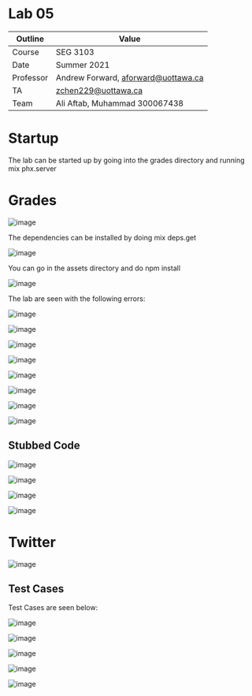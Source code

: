 # Lab 05

| Outline | Value |
| --- | --- |
| Course | SEG 3103 |
| Date | Summer 2021 |
| Professor | Andrew Forward, aforward@uottawa.ca |
| TA | zchen229@uottawa.ca |
| Team | Ali Aftab, Muhammad 300067438 |


# Startup

The lab can be started up by going into the grades directory and running mix phx.server

# Grades 

![image](https://user-images.githubusercontent.com/37605427/124223453-c00c8c80-dad1-11eb-84e6-e5da0841bc86.png)

The dependencies can be installed by doing mix deps.get

![image](https://user-images.githubusercontent.com/37605427/124223869-930ca980-dad2-11eb-851b-a2fe884be353.png)

You can go in the assets directory and do npm install

![image](https://user-images.githubusercontent.com/37605427/124336016-6906c600-db6a-11eb-998f-f90d6c2725db.png)

The lab are seen with the following errors:

![image](https://user-images.githubusercontent.com/37605427/124223545-e9c5b380-dad1-11eb-9e82-67511a4f207e.png)

![image](https://user-images.githubusercontent.com/37605427/124223567-f3e7b200-dad1-11eb-9f92-8796bb77f0a7.png)

![image](https://user-images.githubusercontent.com/37605427/124223650-1aa5e880-dad2-11eb-816f-8fe17ba7504e.png)

![image](https://user-images.githubusercontent.com/37605427/124341610-91eb8300-db8b-11eb-95b5-3edce2cb1d72.png)

![image](https://user-images.githubusercontent.com/37605427/124341614-a0399f00-db8b-11eb-835c-3aa41cf250b5.png)

![image](https://user-images.githubusercontent.com/37605427/124341620-a9c30700-db8b-11eb-999a-ab357890f88b.png)

![image](https://user-images.githubusercontent.com/37605427/124341633-b2b3d880-db8b-11eb-9569-36e5d8c3c441.png)



![image](https://user-images.githubusercontent.com/37605427/124223606-082baf00-dad2-11eb-90b6-4cd2ce7d7da4.png)

## Stubbed Code

![image](https://user-images.githubusercontent.com/37605427/124341139-58fddf00-db88-11eb-86dd-6f2b0ced9d11.png)

![image](https://user-images.githubusercontent.com/37605427/124341147-661ace00-db88-11eb-84a6-4be9172d4b0e.png)

![image](https://user-images.githubusercontent.com/37605427/124341155-70d56300-db88-11eb-9bcc-a00796a8a665.png)

![image](https://user-images.githubusercontent.com/37605427/124341166-79c63480-db88-11eb-9136-db2828417faa.png)


# Twitter

![image](https://user-images.githubusercontent.com/37605427/124224419-9d7b7300-dad3-11eb-83b1-8bbc29077745.png)

## Test Cases

Test Cases are seen below:

![image](https://user-images.githubusercontent.com/37605427/124228701-8db35d00-dada-11eb-987a-8bf8819fbb19.png)

![image](https://user-images.githubusercontent.com/37605427/124341212-dfb2bc00-db88-11eb-8312-6ad9f2fc9dd9.png)

![image](https://user-images.githubusercontent.com/37605427/124341218-e6d9ca00-db88-11eb-8789-eff6e0308d4a.png)

![image](https://user-images.githubusercontent.com/37605427/124341223-f2c58c00-db88-11eb-87c9-a650f0687bd3.png)

![image](https://user-images.githubusercontent.com/37605427/124341230-0113a800-db89-11eb-8323-387894787288.png)



